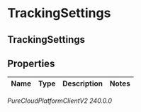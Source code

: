 # TrackingSettings

## TrackingSettings

## Properties

|Name | Type | Description | Notes|
|------------ | ------------- | ------------- | -------------|



_PureCloudPlatformClientV2 240.0.0_
